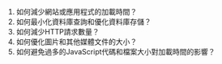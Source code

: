 

1. 如何減少網站或應用程式的加載時間？
2. 如何最小化資料庫查詢和優化資料庫存儲？
3. 如何減少HTTP請求數量？
4. 如何優化圖片和其他媒體文件的大小？
5. 如何避免過多的JavaScript代碼和檔案大小對加載時間的影響？